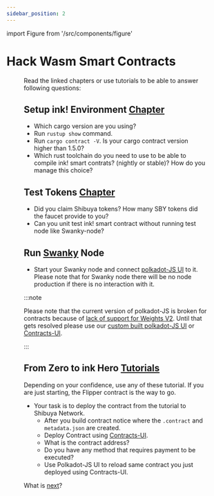 ```yaml
---
sidebar_position: 2
---
```


import Figure from '/src/components/figure'

# Hack Wasm Smart Contracts

<Figure src={require('/docs/build/img/gradient4.jpg').default } width="100%" />

Read the linked chapters or use tutorials to be able to answer following questions:

## Setup ink! Environment [Chapter](/docs/build/build-on-layer-1/environment/ink_environment.md)

* Which cargo version are you using?
* Run `rustup show` command.
* Run `cargo contract -V`. Is your cargo contract version higher than 1.5.0?
* Which rust toolchain do you need to use to be able to compile ink! smart contrats? (nightly or stable)? How do you manage this choice?

## Test Tokens [Chapter](/docs/build/build-on-layer-1/environment/faucet.md)
* Did you claim Shibuya tokens? How many SBY tokens did the faucet provide to you?
* Can you unit test ink! smart contract without running test node like Swanky-node?

## Run [Swanky](https://github.com/AstarNetwork/swanky-node) Node
* Start your Swanky node and connect [polkadot-JS UI](https://polkadot.js.org/apps/?rpc=ws%3A%2F%2F127.0.0.1%3A9944#/explorer) to it. Please note that for Swanky node there will be no node production if there is no interaction with it. 

:::note

Please note that the current version of polkadot-JS is broken for contracts because of [lack of support for Weights V2](https://github.com/polkadot-js/apps/issues/8364). Until that gets resolved please use our [custom built polkadot-JS UI](https://polkadotjs-apps.web.app/#/explorer) or [Contracts-UI](https://contracts-ui.substrate.io/).

:::

## From Zero to ink Hero [Tutorials](/docs/build/builder-guides/layer-1/wasm/from-zero-to-ink-hero/flipper-contract/flipper.md)
Depending on your confidence, use any of these tutorial. If you are just starting, the Flipper contract is the way to go.
* Your task is to deploy the contract from the tutorial to Shibuya Network.
  * After you build contract notice where the `.contract` and `metadata.json` are created.
  * Deploy Contract using [Contracts-UI](https://contracts-ui.substrate.io/).
  * What is the contract address?
  * Do you have any method that requires payment to be executed?
  * Use Polkadot-JS UI to reload same contract you just deployed using Contracts-UI.


What is [next](/docs/build/builder-guides/layer-1/evm/hacking/next.md)? 
